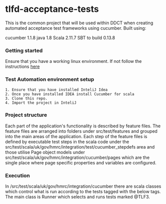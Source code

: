 tlfd-acceptance-tests
=========================

This is the common project that will be used within DDCT when creating automated acceptance test frameworks using cucumber. Built using:

cucumber 1.1.8
java 1.8
Scala 2.11.7
SBT to build 0.13.8
    
### Getting started

Ensure that you have a working linux environment. If not follow the instructions [here](https://confluence.tools.tax.service.gov.uk/display/TAXS/Linux+environment+setup)

###  Test Automation environment setup

    1. Ensure that you have installed InteliJ Idea
    2. Once you have installed IDEA install Cucumber for scala
    3. Clone this repo.
    4. Import the project in InteliJ
    
###  Project structure
Each part of the application's functionality is described by feature files. The feature files are arranged into folders under src/test/features and grouped into the main areas of the application.
Each step of the feature files is defined by executable test steps in the scala code under the src/test/scala/uk/gov/hmrc/integration/test/cucumber_stepdefs area and those utilise Page object models under src/test/scala/uk/gov/hmrc/integration/cucumber/pages which are the single place where page specific properties and variables are configured.

###  Execution
In /src/test/scala/uk/gov/hmrc/integration/cucumber there are scala classes which control what is run according to the tests tagged with the below tags. The main class is Runner which selects and runs tests marked @TLF3.
        

        
    
    
    
    
 

